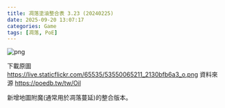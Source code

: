 ```yaml
---
title: 凋落塗油整合表 3.23 (20240225)
date: 2025-09-20 13:07:17
categories: Game
tags: [凋落, PoE]
---
```

![png](https://live.staticflickr.com/65535/53550065211_2130bfb6a3_o.png)

下載原圖 https://live.staticflickr.com/65535/53550065211_2130bfb6a3_o.png
資料來源 https://poedb.tw/tw/Oil

新增地圖附魔(通常用於凋落蔓延)的整合版本。